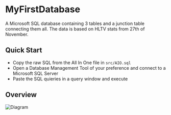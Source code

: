 # MyFirstDatabase
A Microsoft SQL database containing 3 tables and a junction table connecting them all. The data is based on HLTV stats from 27th of November.

## Quick Start
* Copy the raw SQL from the All In One file in ```src/AIO.sql```
* Open a Database Management Tool of your preference and connect to a Microsoft SQL Server
* Paste the SQL quieries in a query window and execute

## Overview
![Diagram](https://raw.githubusercontent.com/etheoo98/MyFirstDatabase/master/.github/images/Diagram.png)
